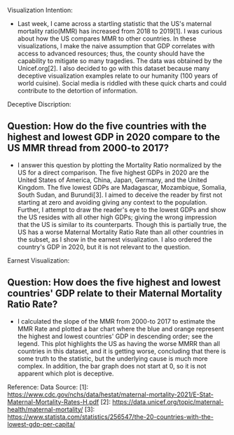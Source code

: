 Visualization Intention:
- Last week, I came across a startling statistic that the US's maternal mortality ratio(MMR) has increased from 2018 to 2019[1]. I was curious about how the US compares MMR to other countries. In these visualizations, I make the naive assumption that GDP correlates with access to advanced resources; thus, the county should have the capability to mitigate so many tragedies. The data was obtained by the Unicef.org[2]. I also decided to go with this dataset because many deceptive visualization examples relate to our humanity (100 years of world cuisine). Social media is riddled with these quick charts and could contribute to the detortion of information.

Deceptive Discription:
## Question: How do the five countries with the highest and lowest GDP in 2020 compare to the US MMR thread from 2000-to 2017?

- I answer this question by plotting the Mortality Ratio normalized by the US for a direct comparison. The five highest GDPs in 2020 are the United States of America, China, Japan, Germany, and the United Kingdom. The five lowest GDPs are Madagascar, Mozambique,  Somalia, South Sudan, and Burundi[3]. I aimed to deceive the reader by first not starting at zero and avoiding giving any context to the population. Further, I attempt to draw the reader's eye to the lowest GDPs and show the US resides with all other high GDPs; giving the wrong impression that the US is similar to its counterparts. Though this is partially true, the US has a worse Maternal Mortality Ratio Rate than all other countries in the subset, as I show in the earnest visualization. I also ordered the country's GDP in 2020, but it is not relevant to the question.

Earnest Visualization:
## Question: How does the five highest and lowest countries' GDP relate to their Maternal Mortality Ratio Rate?

- I calculated the slope of the MMR from 2000-to 2017 to estimate the MMR Rate and plotted a bar chart where the blue and orange represent the highest and lowest countries' GDP in descending order; see the legend. This plot highlights the US as having the worse MMRR than all countries in this dataset, and it is getting worse, concluding that there is some truth to the statistic, but the underlying cause is much more complex. In addition, the bar graph does not start at 0, so it is not apparent which plot is deceptive. 


Reference:
Data Source: 
[1]: https://www.cdc.gov/nchs/data/hestat/maternal-mortality-2021/E-Stat-Maternal-Mortality-Rates-H.pdf
[2]: https://data.unicef.org/topic/maternal-health/maternal-mortality/
[3]: https://www.statista.com/statistics/256547/the-20-countries-with-the-lowest-gdp-per-capita/
